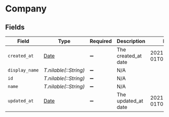 # Company


## Fields

| Field                                                                | Type                                                                 | Required                                                             | Description                                                          | Example                                                              |
| -------------------------------------------------------------------- | -------------------------------------------------------------------- | -------------------------------------------------------------------- | -------------------------------------------------------------------- | -------------------------------------------------------------------- |
| `created_at`                                                         | [Date](https://ruby-doc.org/stdlib-2.6.1/libdoc/date/rdoc/Date.html) | :heavy_minus_sign:                                                   | The created_at date                                                  | 2021-01-01T01:01:01.000Z                                             |
| `display_name`                                                       | *T.nilable(::String)*                                                | :heavy_minus_sign:                                                   | N/A                                                                  |                                                                      |
| `id`                                                                 | *T.nilable(::String)*                                                | :heavy_minus_sign:                                                   | N/A                                                                  |                                                                      |
| `name`                                                               | *T.nilable(::String)*                                                | :heavy_minus_sign:                                                   | N/A                                                                  |                                                                      |
| `updated_at`                                                         | [Date](https://ruby-doc.org/stdlib-2.6.1/libdoc/date/rdoc/Date.html) | :heavy_minus_sign:                                                   | The updated_at date                                                  | 2021-01-01T01:01:01.000Z                                             |